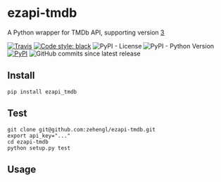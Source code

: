 # ezapi-tmdb

A Python wrapper for TMDb API, supporting version [3](https://developers.themoviedb.org/3/getting-started)

[![Travis](https://img.shields.io/travis/zehengl/ezapi-tmdb.svg)](https://travis-ci.org/zehengl/ezapi-tmdb)
[![Code style: black](https://img.shields.io/badge/code%20style-black-000000.svg)](https://github.com/ambv/black)
![PyPI - License](https://img.shields.io/pypi/l/ezapi-tmdb.svg)
![PyPI - Python Version](https://img.shields.io/pypi/pyversions/ezapi-tmdb.svg)
[![PyPI](https://img.shields.io/pypi/v/ezapi-tmdb.svg)](https://pypi.python.org/pypi/ezapi-tmdb)
![GitHub commits since latest release](https://img.shields.io/github/commits-since/zehengl/ezapi-tmdb/0.4.0.svg)

## Install

    pip install ezapi_tmdb

## Test

    git clone git@github.com:zehengl/ezapi-tmdb.git
    export api_key="..."
    cd ezapi-tmdb
    python setup.py test

## Usage
